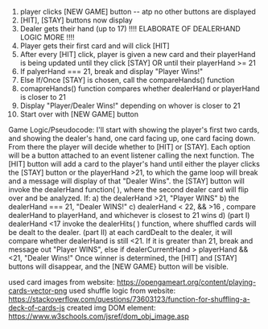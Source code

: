 
1. player clicks [NEW GAME] button -- atp no other buttons are displayed
2. [HIT], [STAY] buttons now display
3. Dealer gets their hand (up to 17)
    !!!! ELABORATE OF DEALERHAND LOGIC MORE !!!!
4. Player gets their first card and will click [HIT]
5. After every [HIT] click, player is given a new card and their playerHand is being updated until they click [STAY] OR until their playerHand >= 21 
6. If palyerHand === 21, break and display "Player Wins!"
7. Else If/Once [STAY] is chosen, call the compareHands() function
8. comapreHands() function compares whether dealerHand or playerHand is closer to 21
9. Display "Player/Dealer Wins!" depending on whover is closer to 21
10. Start over with [NEW GAME] button


Game Logic/Pseudocode:
I'll start with showing the player's first two cards, and  showing the dealer's hand, one card facing up, one card facing down.
From there the player will decide whether to [HIT] or [STAY]. Each option will be a button attached to an event listener calling the next function. The [HIT] button will add a card to the player's hand until either the player clicks the [STAY] button or the playerHand >21, to which the game loop will break and a message will display of that "Dealer Wins".
the [STAY] button will invoke the dealerHand function( ), where the second dealer card will flip over and be analyzed. If:
a) the dealerHand >21, "Player WINS"
b) the dealerHand === 21, "Dealer WINS!"
c) dealerHand < 22, && >16 , compare dealerHand to playerHand, and whichever is closest to 21 wins
d)      (part I) dealerHand <17 invoke the dealerHits( ) function, where shuffled cards will be dealt to the dealer.
          (part II) at each cardDealt to the dealer, it will compare whether dealerHand is still <21. If it is greater than 21, break and message out "Player WINS", else if dealerCurrentHand > playerHand && <21, "Dealer Wins!"
Once winner is determined, the [HIT] and [STAY] buttons will disappear, and the [NEW GAME} button will be visible.


used card images from website: https://opengameart.org/content/playing-cards-vector-png
used shuffle logic from website: https://stackoverflow.com/questions/73603123/function-for-shuffling-a-deck-of-cards-js
created img DOM element: https://www.w3schools.com/jsref/dom_obj_image.asp

